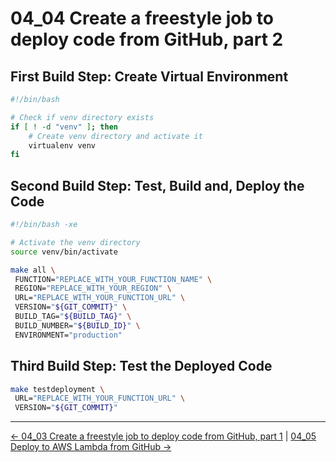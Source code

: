 # 04_04 Create a freestyle job to deploy code from GitHub, part 2

## First Build Step: Create Virtual Environment

```bash
#!/bin/bash

# Check if venv directory exists
if [ ! -d "venv" ]; then
    # Create venv directory and activate it
    virtualenv venv
fi
```

## Second Build Step: Test, Build and, Deploy the Code

```bash
#!/bin/bash -xe

# Activate the venv directory
source venv/bin/activate

make all \
 FUNCTION="REPLACE_WITH_YOUR_FUNCTION_NAME" \
 REGION="REPLACE_WITH_YOUR_REGION" \
 URL="REPLACE_WITH_YOUR_FUNCTION_URL" \
 VERSION="${GIT_COMMIT}" \
 BUILD_TAG="${BUILD_TAG}" \
 BUILD_NUMBER="${BUILD_ID}" \
 ENVIRONMENT="production"
```

## Third Build Step: Test the Deployed Code

```bash
make testdeployment \
 URL="REPLACE_WITH_YOUR_FUNCTION_URL" \
 VERSION="${GIT_COMMIT}"
```

<!-- FooterStart -->
---
[← 04_03 Create a freestyle job to deploy code from GitHub, part 1](../04_03_create_a_freestyle_job_to_deploy_code_from_github_part_1/README.md) | [04_05 Deploy to AWS Lambda from GitHub →](../04_05_deploy_to_aws_lambda_from_github/README.md)
<!-- FooterEnd -->
